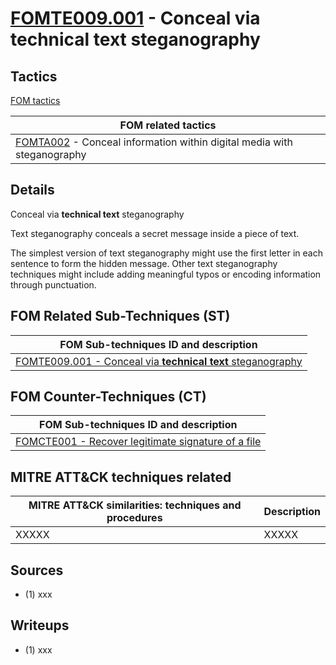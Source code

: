 # [FOMTE009.001](https://github.com/blue101010/FOM/blob/main/techniques/FOMTE009.001.md) - Conceal via **technical text** steganography


## Tactics

[FOM tactics](https://github.com/blue101010/FOM/blob/main/tactics/tactics.md)

| FOM related tactics  |
| --------------------------------------- |
| [FOMTA002](https://github.com/blue101010/FOM/blob/main/tactics/FOMTA002.md) - Conceal information within digital media with steganography  |

## Details

Conceal via **technical text** steganography

Text steganography conceals a secret message inside a piece of text. 

The simplest version of text steganography might use the first letter in each sentence to form the hidden message. 
Other text steganography techniques might include adding meaningful typos or encoding information through punctuation.

## FOM Related Sub-Techniques (ST)

| FOM Sub-techniques ID and description  |
| --------------------------------------- |
| [FOMTE009.001 - Conceal via **technical text** steganography](https://github.com/blue101010/FOM/blob/main/countertechniques/FOMCTE001.md)   |


## FOM Counter-Techniques (CT)

| FOM Sub-techniques ID  and description  |
| --------------------------------------- |
| [FOMCTE001 - Recover legitimate signature of a file](https://github.com/blue101010/FOM/blob/main/countertechniques/FOMCTE001.md)   |


## MITRE ATT&CK techniques related

|  MITRE ATT&CK similarities: techniques and procedures |       Description               |
| ----------------------------------------------------- | ---------------------------------|
|  XXXXX  | XXXXX |



## Sources

 - (1) xxx

## Writeups

 - (1) xxx
